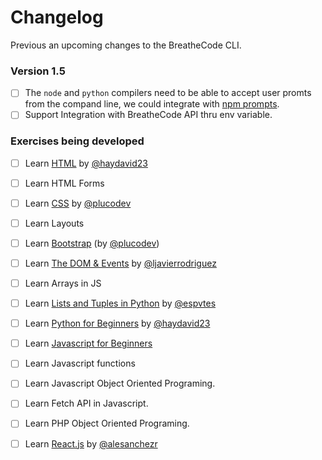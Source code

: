 # Changelog

Previous an upcoming changes to the BreatheCode CLI.

### Version 1.5

- [ ] The `node` and `python` compilers need to be able to accept user promts from the compand line, we could integrate with [npm prompts](https://www.npmjs.com/package/prompts).
- [ ] Support Integration with BreatheCode API thru env variable.

### Exercises being developed

- [ ] Learn [HTML](https://github.com/4GeeksAcademy/html-exercises) by [@haydavid23](github.com/haydavid23)
- [ ] Learn HTML Forms
- [ ] Learn [CSS](https://github.com/4GeeksAcademy/css-exercises) by [@plucodev](github.com/plucodev)
- [ ] Learn Layouts
- [ ] Learn [Bootstrap](https://github.com/4GeeksAcademy/bootstrap-exercises) (by [@plucodev](github.com/plucodev))
- [ ] Learn [The DOM & Events](https://github.com/4GeeksAcademy/dom-exercises) by [@ljavierrodriguez](github.com/ljavierrodriguez)
- [ ] Learn Arrays in JS
- [ ] Learn [Lists and Tuples in Python](https://github.com/4GeeksAcademy/python-lists-exercises) by [@espvtes](github.com/espvtes)
- [ ] Learn [Python for Beginners](https://github.com/4GeeksAcademy/begin-python-exercises) by [@haydavid23](github.com/haydavid23)
- [ ] Learn [Javascript for Beginners](https://github.com/4GeeksAcademy/javascript-beginner-exercises)
- [ ] Learn Javascript functions
- [ ] Learn Javascript Object Oriented Programing.
- [ ] Learn Fetch API in Javascript.
- [ ] Learn PHP Object Oriented Programing.
- [ ] Learn [React.js](https://github.com/4GeeksAcademy/react-exercises) by [@alesanchezr](github.com/alesanchezr)


